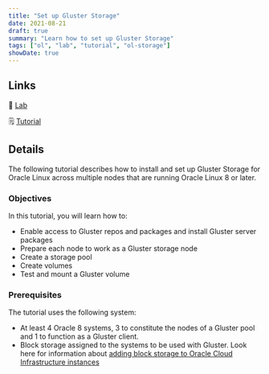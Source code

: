 ```yaml
---
title: "Set up Gluster Storage"
date: 2021-08-21
draft: true
summary: "Learn how to set up Gluster Storage"
tags: ["ol", "lab", "tutorial", "ol-storage"]
showDate: true
---
```


## Links

:crescent_moon: [Lab](https://luna.oracle.com/lab/4de49ca0-6b00-4c69-95a7-a60a4b21ab78)

:spiral_notepad: [Tutorial](https://docs.oracle.com//en/learn/gluster-oracle-linux)

## Details

The following tutorial describes how to install and set up Gluster Storage for Oracle Linux across multiple nodes that are running Oracle Linux 8 or later.

### Objectives

In this tutorial, you will learn how to:

- Enable access to Gluster repos and packages and install Gluster server packages
- Prepare each node to work as a Gluster storage node
- Create a storage pool
- Create volumes
- Test and mount a Gluster volume

### Prerequisites

The tutorial uses the following system:

- At least 4 Oracle 8 systems, 3 to constitute the nodes of a Gluster pool and 1 to function as a Gluster client.
- Block storage assigned to the systems to be used with Gluster. Look here for information about [adding block storage to Oracle Cloud Infrastructure instances](https://docs.oracle.com/en-us/iaas/Content/Block/Tasks/attachingavolume.htm)
